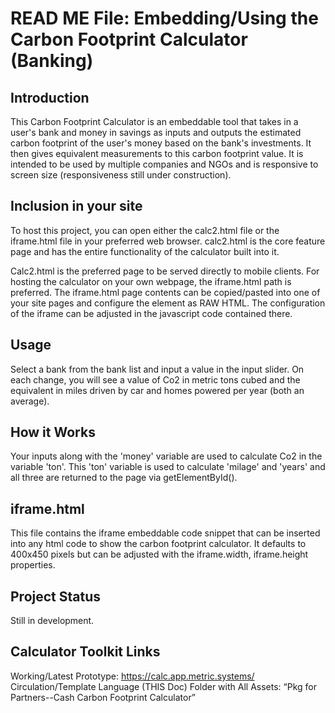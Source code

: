 # READ ME File: Embedding/Using the Carbon Footprint Calculator (Banking)

## Introduction
This Carbon Footprint Calculator is an embeddable tool that takes in a user's bank and money in savings as inputs and outputs the estimated carbon footprint of the user's money based on the bank's investments. It then gives equivalent measurements to this carbon footprint value. It is intended to be used by multiple companies and NGOs and is responsive to screen size (responsiveness still under construction).

## Inclusion in your site
To host this project, you can open either the calc2.html file or the iframe.html file in your preferred web browser. calc2.html is the core feature page and has the entire functionality of the calculator built into it. 

Calc2.html is the preferred page to be served directly to mobile clients. For hosting the calculator on your own webpage, the iframe.html path is preferred. The iframe.html page contents can be copied/pasted into one of your site pages and configure the element as RAW HTML. The configuration of the iframe can be adjusted in the javascript code contained there.

## Usage
Select a bank from the bank list and input a value in the input slider. On each change, you will see a value of Co2 in metric tons cubed and the equivalent in miles driven by car and homes powered per year (both an average).

## How it Works
Your inputs along with the 'money' variable are used to calculate Co2 in the variable 'ton'. This 'ton' variable is used to calculate 'milage' and 'years' and all three are returned to the page via getElementById().

## iframe.html
This file contains the iframe embeddable code snippet that can be inserted into any html code to show the carbon footprint calculator. It defaults to 400x450 pixels but can be adjusted with the iframe.width, iframe.height properties.

## Project Status
Still in development.

## Calculator Toolkit Links
Working/Latest Prototype: ​​https://calc.app.metric.systems/
Circulation/Template Language (THIS Doc)
Folder with All Assets: “Pkg for Partners--Cash Carbon Footprint Calculator”

